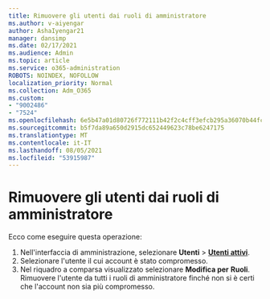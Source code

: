 ```yaml
---
title: Rimuovere gli utenti dai ruoli di amministratore
ms.author: v-aiyengar
author: AshaIyengar21
manager: dansimp
ms.date: 02/17/2021
ms.audience: Admin
ms.topic: article
ms.service: o365-administration
ROBOTS: NOINDEX, NOFOLLOW
localization_priority: Normal
ms.collection: Adm_O365
ms.custom:
- "9002486"
- "7524"
ms.openlocfilehash: 6e5b47a01d80726f772111b42f2c4cff3efcb295a36070b44fcb6901800e71fb
ms.sourcegitcommit: b5f7da89a650d2915dc652449623c78be6247175
ms.translationtype: MT
ms.contentlocale: it-IT
ms.lasthandoff: 08/05/2021
ms.locfileid: "53915987"
---
```

# <a name="remove-the-users-from-the-admin-roles"></a>Rimuovere gli utenti dai ruoli di amministratore

Ecco come eseguire questa operazione:

1. Nell'interfaccia di amministrazione, selezionare **Utenti**  >  [**Utenti attivi**](https://go.microsoft.com/fwlink/p/?linkid=834822).
1. Selezionare l'utente il cui account è stato compromesso.
1. Nel riquadro a comparsa visualizzato selezionare **Modifica per** **Ruoli**. Rimuovere l'utente da tutti i ruoli di amministratore finché non si è certi che l'account non sia più compromesso.

